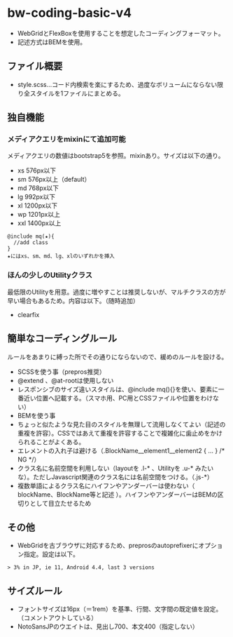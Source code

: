 # bw-coding-basic-v4

* WebGridとFlexBoxを使用することを想定したコーディングフォーマット。
* 記述方式はBEMを使用。

## ファイル概要

* style.scss…コード内検索を楽にするため、過度なボリュームにならない限り全スタイルを1ファイルにまとめる。

## 独自機能

### メディアクエリをmixinにて追加可能

メディアクエリの数値はbootstrap5を参照。mixinあり。サイズは以下の通り。

* xs 576px以下
* sm 576px以上（default）
* md 768px以下
* lg 992px以下
* xl 1200px以下
* wp 1201px以上
* xxl 1400px以上

```
@include mq(★){
  //add class
}
★にはxs、sm、md、lg、xlのいずれかを挿入
```

### ほんの少しのUtilityクラス

最低限のUtilityを用意。過度に増やすことは推奨しないが、マルチクラスの方が早い場合もあるため。内容は以下。（随時追加）

* clearfix

## 簡単なコーディングルール

ルールをあまりに縛った所でその通りにならないので、緩めのルールを設ける。

* SCSSを使う事（prepros推奨）
* @extend 、@at-rootは使用しない
* レスポンシブのサイズ違いスタイルは、@include mq(){}を使い、要素に一番近い位置へ記載する。（スマホ用、PC用とCSSファイルや位置をわけない）
* BEMを使う事
* ちょっと似たような見た目のスタイルを無理して流用しなくてよい（記述の重複を許容）。CSSではあえて重複を許容することで複雑化に歯止めをかけられることがよくある。
* エレメントの入れ子は避ける（.BlockName__element1__element2 { ... } /* NG */）
* クラス名に名前空間を利用しない（layoutを .l-* 、Utilityを .u-* みたいな）。ただしJavascript関連のクラス名には名前空間をつける。（.js-*）
* 複数単語によるクラス名にハイフンやアンダーバーは使わない（ blockName、BlockName等と記述 ）。ハイフンやアンダーバーはBEMの区切りとして目立たせるため

## その他

* WebGridを古ブラウザに対応するため、preprosのautoprefixerにオプション指定。設定は以下。

```
> 3% in JP, ie 11, Android 4.4, last 3 versions
```

## サイズルール

* フォントサイズは16px（＝1rem）を基準、行間、文字間の既定値を設定。（コメントアウトしている）
* NotoSansJPのウエイトは、見出し700、本文400（指定しない）
